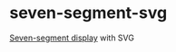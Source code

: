# seven-segment-svg
[Seven-segment display](https://en.wikipedia.org/wiki/Seven-segment_display) with SVG
